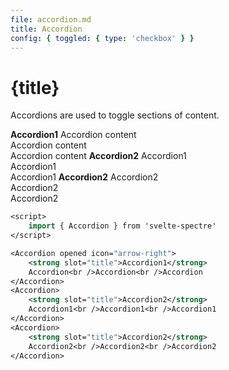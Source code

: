```yaml
---
file: accordion.md
title: Accordion
config: { toggled: { type: 'checkbox' } }
---
```


<script>
    import {Accordion, Col, Grid, Divider} from '$lib'
    import Knobs from '../_knobs.svelte'

    let state = { toggled: true }
</script>

# {title}

Accordions are used to toggle sections of content.

<p>
    <Accordion opened bind:toggled={state.toggled} icon="arrow-right">
        <strong slot="title">Accordion1</strong>
        Accordion content<br />Accordion content<br />Accordion content
    </Accordion>
    <Accordion bind:toggled={state.toggled} icon="arrow-right">
        <strong slot="title">Accordion2</strong>
        Accordion1<br />Accordion1<br />Accordion1
    </Accordion>
    <Accordion bind:toggled={state.toggled} icon="arrow-right">
        <strong slot="title">Accordion2</strong>
        Accordion2<br />Accordion2<br />Accordion2
    </Accordion>
</p>

<p>
    <Knobs bind:state={state} {config}/>
</p>

```sv
<script>
    import { Accordion } from 'svelte-spectre'
</script>

<Accordion opened icon="arrow-right">
    <strong slot="title">Accordion1</strong>
    Accordion<br />Accordion<br />Accordion
</Accordion>
<Accordion>
    <strong slot="title">Accordion2</strong>
    Accordion1<br />Accordion1<br />Accordion1
</Accordion>
<Accordion>
    <strong slot="title">Accordion2</strong>
    Accordion2<br />Accordion2<br />Accordion2
</Accordion>
```
